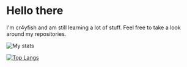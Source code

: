 <h1>Hello there</h1>


I'm cr4yfish and am still learning a lot of stuff.
Feel free to take a look around my repositories.

![My stats](https://github-readme-stats.vercel.app/api?username=cr4yfish&show_icons=true&hide=prs,issues,contribs&custom_title=My%20stats&count_private=true&include_all_commits=true&bg_color=2d333b&border_color=2d333b&text_color=adbac7&title_color=adbac7&icon_color=6e7b87)

[![Top Langs](https://github-readme-stats.vercel.app/api/top-langs/?username=cr4yfish&langs_count=3&custom_title=Things%20that%20haunt%20my%20dreams&bg_color=2d333b&border_color=2d333b&text_color=adbac7&title_color=adbac7&icon_color=6e7b87)](https://github.com/anuraghazra/github-readme-stats)
